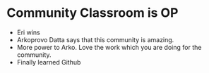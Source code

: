 # Community Classroom is OP
- Eri wins
- Arkoprovo Datta says that this community is amazing.
- More power to Arko. Love the work which you are doing for the community.
- Finally learned Github
